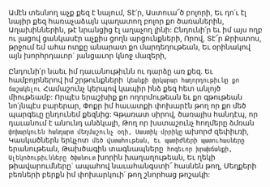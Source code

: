 
Ամէն տեսնող աչք քեզ է նայում,
Տէ՛ր, Աստուա՜ծ բոլորի,
Եւ դո՛ւ էլ նայիր քեզ հառաչաձայն պաղատող
բոլոր քո ծառաներին,
Աղախիններին, թէ նրանցից էլ աղաչող լինի:
Ընդունի՛ր եւ իմ այս ողբ ու լացով ցանկասէր
աչքիս ցողն արցունքների,
Որով, Տէ՜ր Քրիստոս, թրջում եմ ահա ոտքը
անարատ քո մարդեղութեան,
Եւ օրինակով այն խորհրդաւոր` յանցաւոր կնոջ
մազերի,


Ընդունի՛ր նաեւ իմ դաւանութիւնն ու դարձը առ
քեզ.
Եւ համբոյրներով իմ շրթունքների` կեանքի
փրկարար հաղորդութիւնը քո ճաշակելու`
Համաշունչ կերպով կապիր ինձ քեզ հետ անլոյծ
միութեամբ:
Որպէս երաշխիք քո ողորմութեան եւ քո
գթութեան նո՛յնպէս բարերար,
Փոքր իմ հաւատքի փոխարէն թող որ քո մեծ
պարգեւը ընդունեմ քեզնից:
Գթառատ սիրով, ծառայիս հանդէպ, որ դաւանում
է անունդ անձկալի,
Թող որ խստաշունչ հողմերը ձմռան`
փոխարկուեն հանդարտ մեղմաշունչ օդի,
Սաստիկ մրրիկը` ախորժ զեփիւռի,
Կասկածներն երկչոտ` մեծ վստահութեան,
Եւ պատիժների պատուհասները` երանութեան,
Թախծագին տագնապները` հոգեւոր
խրախճանքի,
Ալեկոծութիւնները ծփանուտ` խորին
խաղաղութեան,
Եւ ղեկի թիավարումները` ապահով
նաւահանգստի՜ հասնեն թող,
Մեղքերի բեռների բերքն իմ փոխարկուի՛ թող
շնորհաց թոշակի:
